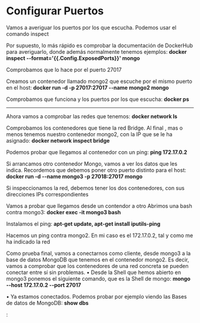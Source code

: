 <div style="vertical-aligh: center;"> 
<h1> Configurar Puertos </h1> 

<p>Vamos a averiguar los puertos por los que escucha. Podemos usar el comando inspect</p>
<p>Por supuesto, lo más rápido es comprobar la documentación de DockerHub para averiguarlo, donde además normalmente tenemos ejemplos: <strong>docker inspect --format='{{.Config.ExposedPorts}}' mongo</strong></p>
<p>Comprobamos que lo hace por el puerto 27017</p>
<p>Creamos un contenedor llamado mongo2 que escuche por el mismo  puerto en el host: <strong>docker run -d -p 27017:27017 --name mongo2 mongo
</strong></p>
<p>Comprobamos que funciona y los puertos por los que escucha: <strong>docker ps</strong></p>
<hr>
<p>Ahora vamos a comprobar las redes que tenemos: <strong>docker network ls</strong></p>
<p>Comprobamos los contenedores que tiene la red Bridge. Al final , mas o
   menos tenemos nuestro contenedor mongo2, con la IP que se le ha
   asignado: <strong>docker network inspect bridge</strong></p>
<p>Podemos probar que llegamos al contenedor con un ping: <strong>ping 172.17.0.2</strong></p>
<p>Si arrancamos otro contenedor Mongo, vamos a ver los datos que les
   indica. Recordemos que debemos poner otro puerto distinto para el host: <strong>docker run -d --name mongo3 -p 27018:27017 mongo</strong></p>
<p>Si inspeccionamos la red, debemos tener los dos contenedores, con sus
   direcciones IPs correspondientes </p>
<p>Vamos a probar que llegamos desde un contendor a otro
    Abrimos una bash contra mongo3: <strong>docker exec -it mongo3 bash</strong></p>
<p>Instalamos el ping: <strong> apt-get update, apt-get install iputils-ping</strong></p>
<p>Hacemos un ping contra mongo2. En mi caso es el 172.17.0.2, tal y como me ha indicado la red <strong></strong></p>
<p>Como prueba final, vamos a conectarnos como cliente, desde mongo3 a
   la base de datos MongoDB que tenemos en el contenedor mongo2. Es
   decir, vamos a comprobar que los contenedores de una red concreta se
   pueden conectar entre sí sin problemas.
   • Desde la Shell que hemos abierto en mongo3 ponemos el siguiente
   comando, que es la Shell de mongo: <strong>mongo --host 172.17.0.2 --port 27017
</strong></p>
<p>• Ya estamos conectados. Podemos probar por ejemplo viendo las Bases
   de datos de MongoDB: <strong>show dbs</strong></p>
<p>: <strong></strong></p>
 </div>



